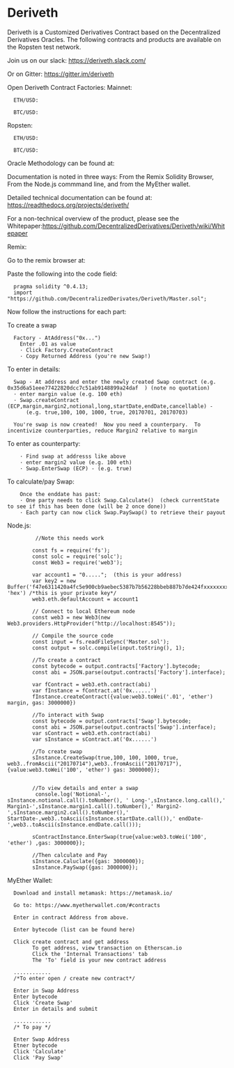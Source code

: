 # Deriveth
Deriveth is a Customized Derivatives Contract based on the Decentralized Derivatives Oracles.
The following contracts and products are available on the Ropsten test network.

Join us on our slack: https://deriveth.slack.com/

Or on Gitter: https://gitter.im/deriveth

Open Deriveth Contract Factories:
Mainnet:

      ETH/USD:

      BTC/USD:
Ropsten:

      ETH/USD:

      BTC/USD:



Oracle Methodology can be found at:  



Documentation is noted in three ways:  From the Remix Solidity Browser,  From the Node.js commmand line, and from the MyEther wallet.  

Detailed technical documentation can be found at: https://readthedocs.org/projects/deriveth/ 

For a non-technical overview of the product, please see the Whitepaper:https://github.com/DecentralizedDerivatives/Deriveth/wiki/Whitepaper 


Remix:

Go to the remix browser at:

Paste the following into the code field:
      
      pragma solidity ^0.4.13;
      import "https://github.com/DecentralizedDerivates/Deriveth/Master.sol";

Now follow the instructions for each part:


To create a swap

      Factory - AtAddress("0x...")
        Enter .01 as value
        · Click Factory.CreateContract
        · Copy Returned Address (you're new Swap!)

To enter in details:

      Swap - At address and enter the newly created Swap contract (e.g. 0x35d6a51eee77422820dcc7c51ab9148899a24daf  ) (note no quotation)
      · enter margin value (e.g. 100 eth)
      · Swap.createContract (ECP,margin,margin2,notional,long,startDate,endDate,cancellable) - 
          (e.g. true,100, 100, 1000, true, 20170701, 20170703)

      You're swap is now created!  Now you need a counterpary.  To incentivize counterparties, reduce Margin2 relative to margin

To enter as counterparty:

        · Find swap at addresss like above
        · enter margin2 value (e.g. 100 eth)
        · Swap.EnterSwap (ECP) - (e.g. true)

To calculate/pay Swap:


        Once the enddate has past:
        · One party needs to click Swap.Calculate()  (check currentState to see if this has been done (will be 2 once done))
        · Each party can now click Swap.PaySwap() to retrieve their payout
  


Node.js:

             //Note this needs work

            const fs = require('fs');
            const solc = require('solc');
            const Web3 = require('web3');

            var account1 = "0.....";  (this is your address)
            var key2 = new Buffer('f47e6311420a4fc5e900cb9aebec5387b7b56228bbeb887b7de424fxxxxxxxxx, 'hex') /*this is your private key*/
            web3.eth.defaultAccount = account1

            // Connect to local Ethereum node
            const web3 = new Web3(new Web3.providers.HttpProvider("http://localhost:8545"));

            // Compile the source code
            const input = fs.readFileSync('Master.sol');
            const output = solc.compile(input.toString(), 1);

            //To create a contract
            const bytecode = output.contracts['Factory'].bytecode;
            const abi = JSON.parse(output.contracts['Factory'].interface);

            var fContract = web3.eth.contract(abi)
            var fInstance = fContract.at('0x......')
            fInstance.createContract({value:web3.toWei('.01', 'ether') margin, gas: 3000000})

            //To interact with Swap
            const bytecode = output.contracts['Swap'].bytecode;
            const abi = JSON.parse(output.contracts['Swap'].interface);
            var sContract = web3.eth.contract(abi)
            var sInstance = sContract.at('0x......')

            //To create swap
            sInstance.CreateSwap(true,100, 100, 1000, true, web3..fromAscii("20170714"),web3..fromAscii("20170717"),{value:web3.toWei('100', 'ether') gas: 3000000});


            //To view details and enter a swap
             console.log('Notional-', sInstance.notional.call().toNumber(), ' Long-',sInstance.long.call(),' Margin1-',sInstance.margin1.call().toNumber(),' Margin2-',sInstance.margin2.call().toNumber(),' StartDate-,web3..toAscii(sInstance.startDate.call()),' endDate-',web3..toAscii(sInstance.endDate.call()));

            sContractInstance.EnterSwap(true{value:web3.toWei('100', 'ether') ,gas: 3000000});

            //Then calculate and Pay
            sInstance.Caluclate({gas: 3000000});
            sInstance.PaySwap({gas: 3000000});



MyEther Wallet:

      Download and install metamask: https://metamask.io/

      Go to: https://www.myetherwallet.com/#contracts  

      Enter in contract Address from above.  

      Enter bytecode (list can be found here)

      Click create contract and get address
            To get address, view transaction on Etherscan.io
            Click the 'Internal Transactions' tab
            The 'To' field is your new contract address

      ............
      /*To enter open / create new contract*/

      Enter in Swap Address
      Enter bytecode 
      Click 'Create Swap'
      Enter in details and submit

      ............
      /* To pay */

      Enter Swap Address
      Etner bytecode 
      Click 'Calculate'
      Click 'Pay Swap'
